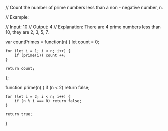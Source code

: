 // Count the number of prime numbers less than a non - negative number, n.

//     Example:

// Input: 10
// Output: 4
// Explanation: There are 4 prime numbers less than 10, they are 2, 3, 5, 7.

var countPrimes = function(n) {
    let count = 0;

    for (let i = 1; i < n; i++) {
        if (prime(i)) count ++;
    }

    return count;
};

function prime(n) {
    if (n < 2) return false;

    for (let i = 2; i < n; i++) {
        if (n % i === 0) return false;
    }

    return true;
}

